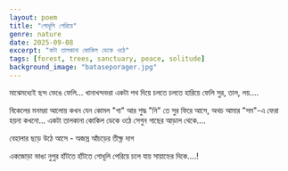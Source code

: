 ```yaml
---
layout: poem
title: "গোধূলি পেরিয়ে"
genre: nature
date: 2025-09-08
excerpt: "কটা তালকানা কোকিল ডেকে ওঠে"
tags: [forest, trees, sanctuary, peace, solitude]
background_image: "bataseporager.jpg"
---
```


মাঝেমধ্যেই ছন্দ ভেঙে ফেলি...
খানাখন্দভরা একটা পথ দিয়ে চলতে চলতে
হারিয়ে ফেলি সুর, তাল, লয়.... 

বিকেলের মনমরা আলোয় কখন যেন
কোমল "গা" আর শুদ্ধ "নি" তে সুর ফিরে আসে,
অথচ আমার "সম"-এ ফেরা হয়না কখনো...
একটা তালকানা কোকিল ডেকে ওঠে
সেগুন গাছের আড়াল থেকে....

বেহালার ছড়ে উঠে আসে - অজস্র আঁচড়ের তীক্ষ্ণ দাগ 

একজোড়া ভাঙা নুপুর হাঁটতে হাঁটতে 
গোধূলি পেরিয়ে চলে যায় সায়াহ্নের দিকে....!
